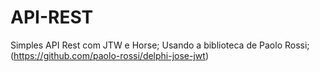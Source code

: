 # API-REST
Simples API Rest com JTW e Horse;
Usando a biblioteca de Paolo Rossi; (https://github.com/paolo-rossi/delphi-jose-jwt)
